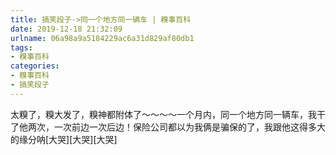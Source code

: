 ```yaml
---
title: 搞笑段子->同一个地方同一辆车 | 糗事百科
date: 2019-12-18 21:32:09
urlname: 06a98a9a5184229ac6a31d829af80db1
tags: 
- 糗事百科
categories:
- 糗事百科
- 搞笑段子
---
```

太糗了，糗大发了，糗神都附体了～～～～一个月内，同一个地方同一辆车，我干了他两次，一次前边一次后边！保险公司都以为我俩是骗保的了，我跟他这得多大的缘分呐[大哭][大哭][大哭]


